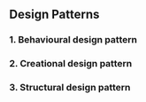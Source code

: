 ## Design Patterns

### 1. Behavioural design pattern
   
### 2. Creational design pattern
   
### 3. Structural design pattern
